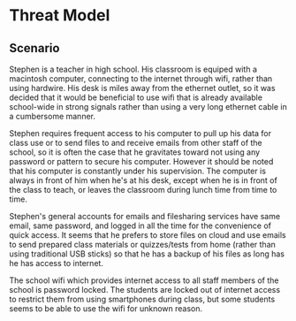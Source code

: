 # Threat Model

## Scenario

Stephen is a teacher in high school. His classroom is equiped with a macintosh computer, connecting to the internet through wifi, rather than using hardwire. His desk is miles away from the ethernet outlet, so it was decided that it would be beneficial to use wifi that is already available school-wide in strong signals rather than using a very long ethernet cable in a cumbersome manner.

Stephen requires frequent access to his computer to pull up his data for class use or to send files to and receive emails from other staff of the school, so it is often the case that he gravitates toward not using any password or pattern to secure his computer. However it should be noted that his computer is constantly under his supervision. The computer is always in front of him when he's at his desk, except when he is in front of the class to teach, or leaves the classroom during lunch time from time to time.

Stephen's general accounts for emails and filesharing services have same email, same password, and logged in all the time for the convenience of quick access. It seems that he prefers to store files on cloud and use emails to send prepared class materials or quizzes/tests from home (rather than using traditional USB sticks) so that he has a backup of his files as long has he has access to internet.

The school wifi which provides internet access to all staff members of the school is password locked. The students are locked out of internet access to restrict them from using smartphones during class, but some students seems to be able to use the wifi for unknown reason.


